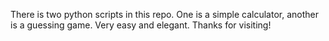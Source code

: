 There is two python scripts in this repo. One is a simple calculator, another
is a guessing game. Very easy and elegant.
Thanks for visiting!
